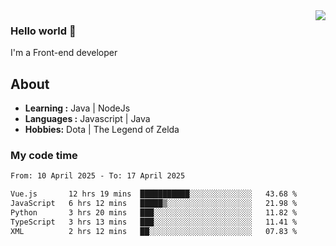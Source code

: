 <img align='right' src="https://github-readme-stats.vercel.app/api?username=jumodada&show_icons=true&theme=vue">

### Hello world 👋

I'm a Front-end developer 
    
## About
-  **Learning :** Java | NodeJs
-  **Languages :** Javascript | Java
-  **Hobbies:** Dota | The Legend of Zelda

### My code time

<!--START_SECTION:waka-->

```txt
From: 10 April 2025 - To: 17 April 2025

Vue.js       12 hrs 19 mins  ███████████░░░░░░░░░░░░░░   43.68 %
JavaScript   6 hrs 12 mins   █████▒░░░░░░░░░░░░░░░░░░░   21.98 %
Python       3 hrs 20 mins   ███░░░░░░░░░░░░░░░░░░░░░░   11.82 %
TypeScript   3 hrs 13 mins   ███░░░░░░░░░░░░░░░░░░░░░░   11.41 %
XML          2 hrs 12 mins   ██░░░░░░░░░░░░░░░░░░░░░░░   07.83 %
```

<!--END_SECTION:waka-->
